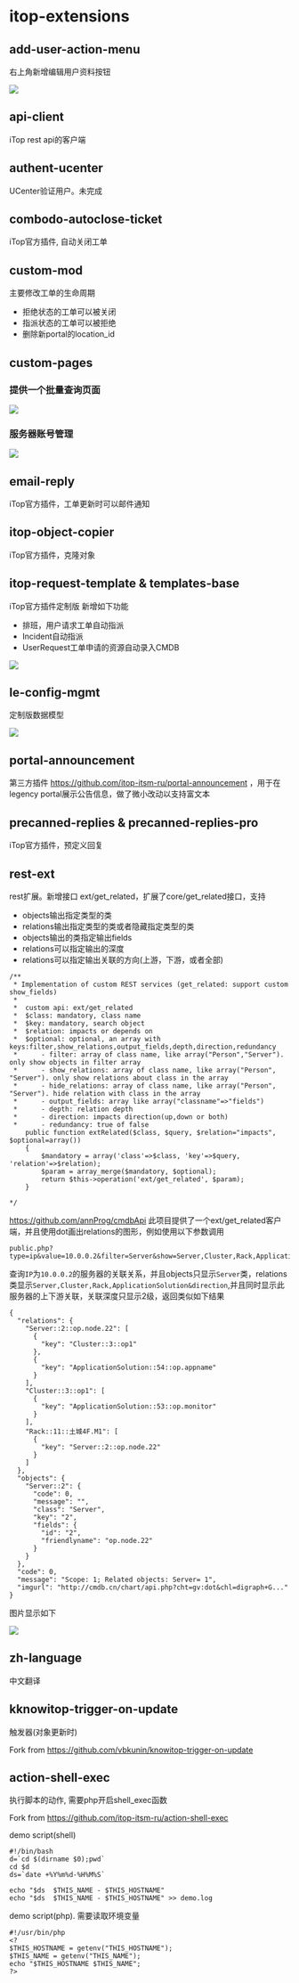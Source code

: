 # itop-extensions

## add-user-action-menu
右上角新增编辑用户资料按钮

![](add-user-action-menu/preview.png)

## api-client
iTop rest api的客户端

## authent-ucenter
UCenter验证用户。未完成

## combodo-autoclose-ticket
iTop官方插件, 自动关闭工单

## custom-mod
主要修改工单的生命周期
- 拒绝状态的工单可以被关闭
- 指派状态的工单可以被拒绝
- 删除新portal的location_id

## custom-pages
### 提供一个批量查询页面

![](custom-pages/preview/preview.png)

### 服务器账号管理
![](custom-pages/preview/account.png)

## email-reply
iTop官方插件，工单更新时可以邮件通知

## itop-object-copier
iTop官方插件，克隆对象

## itop-request-template & templates-base
iTop官方插件定制版
新增如下功能
- 排班，用户请求工单自动指派
- Incident自动指派
- UserRequest工单申请的资源自动录入CMDB

![](itop-request-template/preview/preview.png)

## le-config-mgmt
定制版数据模型

![](le-config-mgmt/preview.png)

## portal-announcement
第三方插件 https://github.com/itop-itsm-ru/portal-announcement ，用于在legency portal展示公告信息，做了微小改动以支持富文本

## precanned-replies & precanned-replies-pro
iTop官方插件，预定义回复

## rest-ext
rest扩展。新增接口 ext/get_related，扩展了core/get_related接口，支持

- objects输出指定类型的类
- relations输出指定类型的类或者隐藏指定类型的类
- objects输出的类指定输出fields
- relations可以指定输出的深度
- relations可以指定输出关联的方向(上游，下游，或者全部)

```
/**
 * Implementation of custom REST services (get_related: support custom show_fields)
 *  
 *  custom api: ext/get_related
 *  $class: mandatory, class name
 *  $key: mandatory, search object
 *  $relation: impacts or depends on
 *  $optional: optional, an array with keys:filter,show_relations,output_fields,depth,direction,redundancy
 *      - filter: array of class name, like array("Person","Server"). only show objects in filter array
 *      - show_relations: array of class name, like array("Person", "Server"). only show relations about class in the array
 *      - hide_relations: array of class name, like array("Person", "Server"). hide relation with class in the array 
 *      - output_fields: array like array("classname"=>"fields")
 *      - depth: relation depth
 *      - direction: impacts direction(up,down or both)
 *      - redundancy: true of false
	public function extRelated($class, $query, $relation="impacts", $optional=array())
	{
		$mandatory = array('class'=>$class, 'key'=>$query, 'relation'=>$relation);
		$param = array_merge($mandatory, $optional);
		return $this->operation('ext/get_related', $param);
	}
	
*/
```

https://github.com/annProg/cmdbApi 此项目提供了一个ext/get_related客户端，并且使用dot画出relations的图形，例如使用以下参数调用

```
public.php?type=ip&value=10.0.0.2&filter=Server&show=Server,Cluster,Rack,ApplicationSolution&direction=both&depth=2
```

查询`IP`为`10.0.0.2`的服务器的关联关系，并且objects只显示`Server`类，relations类显示`Server,Cluster,Rack,ApplicationSolution&direction`,并且同时显示此服务器的上下游关联，关联深度只显示2级，返回类似如下结果

```
{
  "relations": {
    "Server::2::op.node.22": [
      {
        "key": "Cluster::3::op1"
      },
      {
        "key": "ApplicationSolution::54::op.appname"
      }
    ],
    "Cluster::3::op1": [
      {
        "key": "ApplicationSolution::53::op.monitor"
      }
    ],
    "Rack::11::土城4F.M1": [
      {
        "key": "Server::2::op.node.22"
      }
    ]
  },
  "objects": {
    "Server::2": {
      "code": 0,
      "message": "",
      "class": "Server",
      "key": "2",
      "fields": {
        "id": "2",
        "friendlyname": "op.node.22"
      }
    }
  },
  "code": 0,
  "message": "Scope: 1; Related objects: Server= 1",
  "imgurl": "http://cmdb.cn/chart/api.php?cht=gv:dot&chl=digraph+G..."
}
```

图片显示如下

![](rest-ext/preview/preview.png)

## zh-language
中文翻译

## kknowitop-trigger-on-update
触发器(对象更新时)

Fork from https://github.com/vbkunin/knowitop-trigger-on-update

## action-shell-exec
执行脚本的动作, 需要php开启shell_exec函数

Fork from https://github.com/itop-itsm-ru/action-shell-exec

demo script(shell)

```
#!/bin/bash
d=`cd $(dirname $0);pwd`
cd $d
ds=`date +%Y%m%d-%H%M%S`

echo "$ds  $THIS_NAME - $THIS_HOSTNAME"
echo "$ds  $THIS_NAME - $THIS_HOSTNAME" >> demo.log
```

demo script(php). 需要读取环境变量

```
#!/usr/bin/php
<?
$THIS_HOSTNAME = getenv("THIS_HOSTNAME");
$THIS_NAME = getenv("THIS_NAME");
echo "$THIS_HOSTNAME $THIS_NAME";
?>
```
